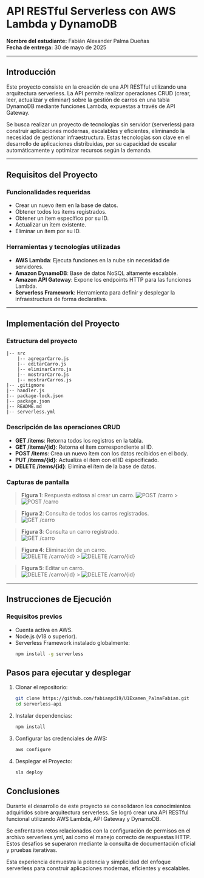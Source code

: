 # API RESTful Serverless con AWS Lambda y DynamoDB

**Nombre del estudiante:** Fabián Alexander Palma Dueñas  
**Fecha de entrega:** 30 de mayo de 2025

---

## Introducción

Este proyecto consiste en la creación de una API RESTful utilizando una arquitectura serverless. La API permite realizar operaciones CRUD (crear, leer, actualizar y eliminar) sobre la gestión de carros en una tabla DynamoDB mediante funciones Lambda, expuestas a través de API Gateway.

Se busca realizar un proyecto de tecnologías sin servidor (serverless) para construir aplicaciones modernas, escalables y eficientes, eliminando la necesidad de gestionar infraestructura. Estas tecnologías son clave en el desarrollo de aplicaciones distribuidas, por su capacidad de escalar automáticamente y optimizar recursos según la demanda.

---

## Requisitos del Proyecto

### Funcionalidades requeridas

- Crear un nuevo ítem en la base de datos.
- Obtener todos los ítems registrados.
- Obtener un ítem específico por su ID.
- Actualizar un ítem existente.
- Eliminar un ítem por su ID.

### Herramientas y tecnologías utilizadas

- **AWS Lambda**: Ejecuta funciones en la nube sin necesidad de servidores.
- **Amazon DynamoDB**: Base de datos NoSQL altamente escalable.
- **Amazon API Gateway**: Expone los endpoints HTTP para las funciones Lambda.
- **Serverless Framework**: Herramienta para definir y desplegar la infraestructura de forma declarativa.

---

## Implementación del Proyecto

### Estructura del proyecto

    |-- src
        |-- agregarCarro.js
        |-- editarCarro.js
        |-- eliminarCarro.js
        |-- mostrarCarro.js
        |-- mostrarCarros.js
    |-- .gitignore
    |-- handler.js
    |-- package-lock.json
    |-- package.json
    |-- README.md
    |-- serverless.yml

### Descripción de las operaciones CRUD

- **GET /items**: Retorna todos los registros en la tabla.
- **GET /items/{id}**: Retorna el ítem correspondiente al ID.
- **POST /items**: Crea un nuevo ítem con los datos recibidos en el body.
- **PUT /items/{id}**: Actualiza el ítem con el ID especificado.
- **DELETE /items/{id}**: Elimina el ítem de la base de datos.

### Capturas de pantalla

> **Figura 1**: Respuesta exitosa al crear un carro.
> ![POST /carro](https://imgur.com/CmRhblg.png) > ![POST /carro](https://i.imgur.com/dBpLcsG.png)

> **Figura 2**: Consulta de todos los carros registrados.  
> ![GET /carro](https://i.imgur.com/3RMUNF0.png)

> **Figura 3**: Consulta un carro registrado.  
> ![GET /carro](//https://i.imgur.com/AW96umo.png)

> **Figura 4**: Eliminación de un carro.  
> ![DELETE /carro/{id}](https://i.imgur.com/QXGVRsr.png) > ![DELETE /carro/{id}](https://i.imgur.com/vMEQr1X.png)

> **Figura 5**: Editar un carro.  
> ![DELETE /carro/{id}](https://i.imgur.com/kPOyVEP.png) > ![DELETE /carro/{id}](https://i.imgur.com/cl83C1C.png)

---

## Instrucciones de Ejecución

### Requisitos previos

- Cuenta activa en AWS.
- Node.js (v18 o superior).
- Serverless Framework instalado globalmente:
  ```bash
  npm install -g serverless
  ```

## Pasos para ejecutar y desplegar

1. Clonar el repositorio:

   ```bash
   git clone https://github.com/fabianpd19/U1Examen_PalmaFabian.git
   cd serverless-api
   ```

2. Instalar dependencias:
   ```bash
   npm install
   ```
3. Configurar las credenciales de AWS:
   ```bash
   aws configure
   ```
4. Desplegar el Proyecto:
   ```bash
   sls deploy
   ```

## Conclusiones

Durante el desarrollo de este proyecto se consolidaron los conocimientos adquiridos sobre arquitectura serverless. Se logró crear una API RESTful funcional utilizando AWS Lambda, API Gateway y DynamoDB.

Se enfrentaron retos relacionados con la configuración de permisos en el archivo serverless.yml, así como el manejo correcto de respuestas HTTP. Estos desafíos se superaron mediante la consulta de documentación oficial y pruebas iterativas.

Esta experiencia demuestra la potencia y simplicidad del enfoque serverless para construir aplicaciones modernas, eficientes y escalables.
